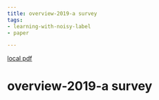 ```yaml
---
title: overview-2019-a survey
tags:
- learning-with-noisy-label
- paper

---
```


[local pdf](../../../pdfs/overview-2019-a%20survey.pdf)

# overview-2019-a survey
